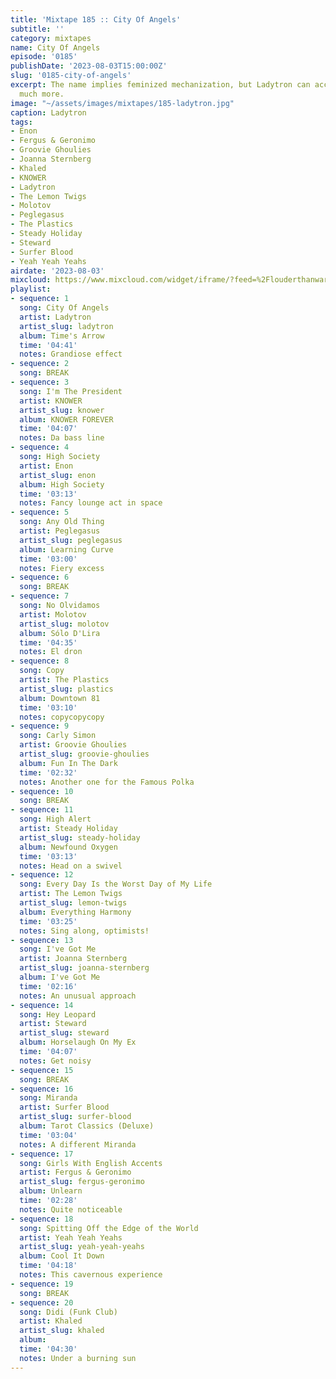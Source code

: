 ```yaml
---
title: 'Mixtape 185 :: City Of Angels'
subtitle: ''
category: mixtapes
name: City Of Angels
episode: '0185'
publishDate: '2023-08-03T15:00:00Z'
slug: '0185-city-of-angels'
excerpt: The name implies feminized mechanization, but Ladytron can accomplish so
  much more.
image: "~/assets/images/mixtapes/185-ladytron.jpg"
caption: Ladytron
tags:
- Enon
- Fergus & Geronimo
- Groovie Ghoulies
- Joanna Sternberg
- Khaled
- KNOWER
- Ladytron
- The Lemon Twigs
- Molotov
- Peglegasus
- The Plastics
- Steady Holiday
- Steward
- Surfer Blood
- Yeah Yeah Yeahs
airdate: '2023-08-03'
mixcloud: https://www.mixcloud.com/widget/iframe/?feed=%2Flouderthanwar%2Fthe-mixtape-city-of-angels-2023-08-03%2F&hide_artwork=1&hide_cover=1
playlist:
- sequence: 1
  song: City Of Angels
  artist: Ladytron
  artist_slug: ladytron
  album: Time's Arrow
  time: '04:41'
  notes: Grandiose effect
- sequence: 2
  song: BREAK
- sequence: 3
  song: I'm The President
  artist: KNOWER
  artist_slug: knower
  album: KNOWER FOREVER
  time: '04:07'
  notes: Da bass line
- sequence: 4
  song: High Society
  artist: Enon
  artist_slug: enon
  album: High Society
  time: '03:13'
  notes: Fancy lounge act in space
- sequence: 5
  song: Any Old Thing
  artist: Peglegasus
  artist_slug: peglegasus
  album: Learning Curve
  time: '03:00'
  notes: Fiery excess
- sequence: 6
  song: BREAK
- sequence: 7
  song: No Olvidamos
  artist: Molotov
  artist_slug: molotov
  album: Sólo D'Lira
  time: '04:35'
  notes: El dron
- sequence: 8
  song: Copy
  artist: The Plastics
  artist_slug: plastics
  album: Downtown 81
  time: '03:10'
  notes: copycopycopy
- sequence: 9
  song: Carly Simon
  artist: Groovie Ghoulies
  artist_slug: groovie-ghoulies
  album: Fun In The Dark
  time: '02:32'
  notes: Another one for the Famous Polka
- sequence: 10
  song: BREAK
- sequence: 11
  song: High Alert
  artist: Steady Holiday
  artist_slug: steady-holiday
  album: Newfound Oxygen
  time: '03:13'
  notes: Head on a swivel
- sequence: 12
  song: Every Day Is the Worst Day of My Life
  artist: The Lemon Twigs
  artist_slug: lemon-twigs
  album: Everything Harmony
  time: '03:25'
  notes: Sing along, optimists!
- sequence: 13
  song: I've Got Me
  artist: Joanna Sternberg
  artist_slug: joanna-sternberg
  album: I've Got Me
  time: '02:16'
  notes: An unusual approach
- sequence: 14
  song: Hey Leopard
  artist: Steward
  artist_slug: steward
  album: Horselaugh On My Ex
  time: '04:07'
  notes: Get noisy
- sequence: 15
  song: BREAK
- sequence: 16
  song: Miranda
  artist: Surfer Blood
  artist_slug: surfer-blood
  album: Tarot Classics (Deluxe)
  time: '03:04'
  notes: A different Miranda
- sequence: 17
  song: Girls With English Accents
  artist: Fergus & Geronimo
  artist_slug: fergus-geronimo
  album: Unlearn
  time: '02:28'
  notes: Quite noticeable
- sequence: 18
  song: Spitting Off the Edge of the World
  artist: Yeah Yeah Yeahs
  artist_slug: yeah-yeah-yeahs
  album: Cool It Down
  time: '04:18'
  notes: This cavernous experience
- sequence: 19
  song: BREAK
- sequence: 20
  song: Didi (Funk Club)
  artist: Khaled
  artist_slug: khaled
  album:
  time: '04:30'
  notes: Under a burning sun
---
```


